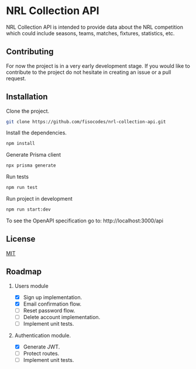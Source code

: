 # NRL Collection API

NRL Collection API is intended to provide data about the NRL competition which
could include seasons, teams, matches, fixtures, statistics, etc.

## Contributing

For now the project is in a very early development stage. If you would like to
contribute to the project do not hesitate in creating an issue or a pull
request.

## Installation

Clone the project.

```bash
git clone https://github.com/fisocodes/nrl-collection-api.git
```

Install the dependencies.

```bash
npm install
```

Generate Prisma client

```bash
npx prisma generate
```

Run tests

```bash
npm run test
```

Run project in development

```bash
npm run start:dev
```

To see the OpenAPI specification go to: http://localhost:3000/api

## License

[MIT](https://choosealicense.com/licenses/mit/)

## Roadmap

1. Users module

    - [x] Sign up implementation.
    - [x] Email confirmation flow.
    - [ ] Reset password flow.
    - [ ] Delete account implementation.
    - [ ] Implement unit tests.

2. Authentication module.
    - [x] Generate JWT.
    - [ ] Protect routes.
    - [ ] Implement unit tests.
